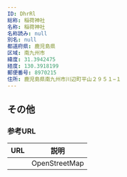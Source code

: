 ```yaml
---
ID: DhrRl
総称: 稲荷神社
名称: 稲荷神社
名称読み: null
別名: null
都道府県: 鹿児島県
区域: 南九州市
緯度: 31.3942475
経度: 130.3918199
郵便番号: 8970215
住所: 鹿児島県南九州市川辺町平山２９５１−１
---
```


## その他

### 参考URL

| URL | 説明          |
| --- | ------------- |
|     | OpenStreetMap |
